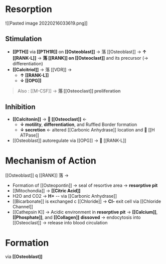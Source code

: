 # Resorption

![[Pasted image 20220216033619.png]]

## Stimulation
- **[[PTH]]** via **[[PTH1R]]** on **[[Osteoblast]]** → 落 [[Osteoblast]] → **↑ [[RANK-L]]** → **落 [[RANK]] on [[Osteoclast]]** and its precursor (→ differentiation)
- **[[Calcitriol]]** → 落 [[VDR]] → 
	- **↑ [[RANK-L]]**
	- **↓ [[OPG]]**

> Also : [[M-CSF]] → **落 [[Osteoclast]] proliferation** 

## Inhibition
- **[[Calcitonin]]** → ** [[Osteoclast]]** ←
	- **↓ motility**, **differentiation**, and Ruffled Border formation
	- **↓ secretion** ← altered [[Carbonic Anhydrase]] location and  [[H ATPase]]
- [[Osteoblast]] autoregulate via [[OPG]] →  [[RANK-L]]

# Mechanism of Action
[[Osteoblast]] q [[RANK]] 落 →
- Formation of [[Osteopontin]] → seal of resortive area → **resorptive pit**
- [[Mitochondia]] → **[[Citric Acid]]**
- H2O and CO2 → **H+** -- via [[Carbonic Anhydrase]]
- [[Bicarbonate]] is exchanged c [[Chloride]] → **Cl-** exit cell via [[Chloride Channel]]
- [[Cathepsin K]]
→ Acidic environment in **resorptive pit** → **[[Calcium]]**, **[[Phosphate]]**, and **[[Collagen]]** **dissoved** → endocytosis into [[Osteoclast]] → release into blood circulation

# Formation
via **[[Osteoblast]]**